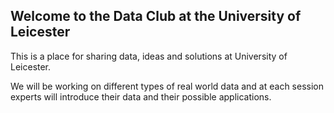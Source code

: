 ## Welcome to the Data Club at the University of Leicester

This is a place for sharing data, ideas and solutions at University of Leicester.

We will be working on different types of real world data and at each session experts will introduce their data and their possible applications.
